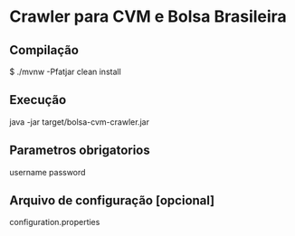 # Crawler para CVM e Bolsa Brasileira


## Compilação

$ ./mvnw -Pfatjar clean install

## Execução

java -jar target/bolsa-cvm-crawler.jar


## Parametros obrigatorios

username
password

## Arquivo de configuração [opcional]
configuration.properties


